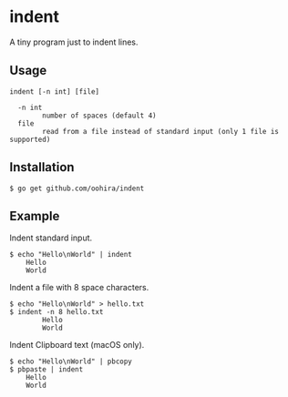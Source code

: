 # indent

A tiny program just to indent lines.

## Usage

```
indent [-n int] [file]

  -n int
        number of spaces (default 4)
  file
        read from a file instead of standard input (only 1 file is supported)
```

## Installation

```
$ go get github.com/oohira/indent
```

## Example

Indent standard input.

```shell
$ echo "Hello\nWorld" | indent
    Hello
    World
```

Indent a file with 8 space characters.

```shell
$ echo "Hello\nWorld" > hello.txt
$ indent -n 8 hello.txt
        Hello
        World
```

Indent Clipboard text (macOS only).

```shell
$ echo "Hello\nWorld" | pbcopy
$ pbpaste | indent
    Hello
    World
```
